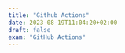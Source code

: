 ```yaml
---
title: "Github Actions"
date: 2023-08-19T11:04:20+02:00
draft: false
exam: "GitHub Actions"
---
```


